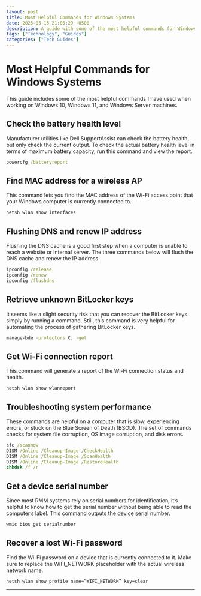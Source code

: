 ```yaml
---
layout: post
title: Most Helpful Commands for Windows Systems
date: 2025-05-15 21:05:29 -0500
description: A guide with some of the most helpful commands for Windows 10, Windows 11, and Windows Server machines.
tags: ["Technology", "Guides"]
categories: ["Tech Guides"]
---
```


# Most Helpful Commands for Windows Systems

This guide includes some of the most helpful commands I have used when working on Windows 10, Windows 11, and Windows Server machines.

## Check the battery health level

Manufacturer utilities like Dell SupportAssist can check the battery health, but only check the current output. To check the actual battery health level in terms of maximum battery capacity, run this command and view the report.

```bat
powercfg /batteryreport
```

## Find MAC address for a wireless AP

This command lets you find the MAC address of the Wi-Fi access point that your Windows computer is currently connected to.

```bat
netsh wlan show interfaces
```

## Flushing DNS and renew IP address

Flushing the DNS cache is a good first step when a computer is unable to reach a website or internal server. The three commands below will flush the DNS cache and renew the IP address.

```bat
ipconfig /release
ipconfig /renew
ipconfig /flushdns
```

## Retrieve unknown BitLocker keys

It seems like a slight security risk that you can recover the BitLocker keys simply by running a command. Still, this command is very helpful for automating the process of gathering BitLocker keys.

```bat
manage-bde -protectors C: -get
```

## Get Wi-Fi connection report

This command will generate a report of the Wi-Fi connection status and health.

```bat
netsh wlan show wlanreport
```

## Troubleshooting system performance

These commands are helpful on a computer that is slow, experiencing errors, or stuck on the Blue Screen of Death (BSOD). The set of commands checks for system file corruption, OS image corruption, and disk errors.

```bat
sfc /scannow
DISM /Online /Cleanup-Image /CheckHealth
DISM /Online /Cleanup-Image /ScanHealth
DISM /Online /Cleanup-Image /RestoreHealth
chkdsk /f /r
```

## Get a device serial number

Since most RMM systems rely on serial numbers for identification, it’s helpful to know how to get the serial number without being able to read the computer’s label. This command outputs the device serial number.

```bat
wmic bios get serialnumber
```

## Recover a lost Wi-Fi password

Find the Wi-Fi password on a device that is currently connected to it. Make sure to replace the WIFI_NETWORK placeholder with the actual wireless network name.

```bat
netsh wlan show profile name=“WIFI_NETWORK” key=clear
```

---
